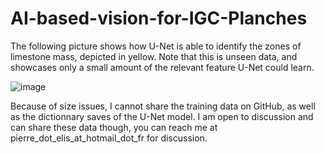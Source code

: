 # AI-based-vision-for-IGC-Planches

The following picture shows how U-Net is able to identify the zones of limestone mass, depicted in yellow. Note that this is unseen data, and showcases only a small amount of the relevant feature U-Net could learn.

![image](./U-Net/Evaluation/opti-animated.gif)

Because of size issues, I cannot share the training data on GitHub, as well as the dictionnary saves of the U-Net model. I am open to discussion and can share these data though, you can reach me at pierre_dot_elis_at_hotmail_dot_fr for discussion.
